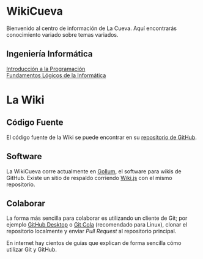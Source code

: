 <!-- TITLE: WikiCueva -->
<!-- SUBTITLE: Información variada sobre temas variados -->

# WikiCueva

Bienvenido al centro de información de La Cueva. Aquí encontrarás conocimiento variado sobre temas variados.

## Ingeniería Informática

[Introducción a la Programación](/ip)  
[Fundamentos Lógicos de la Informática](/fli)

# La Wiki

## Código Fuente

El código fuente de la Wiki se puede encontrar en su [repositorio de GitHub](https://github.com/PabloClon/wikicueva).

## Software

La WikiCueva corre actualmente en [Gollum](https://github.com/gollum/gollum), el software para wikis de GitHub. Existe un sitio de respaldo corriendo [Wiki.js](https://github.com/Requarks/wiki) con el mismo repositorio.

## Colaborar

La forma más sencilla para colaborar es utilizando un cliente de Git; por ejemplo [GitHub Desktop](https://desktop.github.com/) o [Git Cola](https://git-cola.github.io/) (recomendado para Linux), clonar el repositorio localmente y enviar *Pull Request* al repositorio principal.

En internet hay cientos de guías que explican de forma sencilla cómo utilizar Git y GitHub.